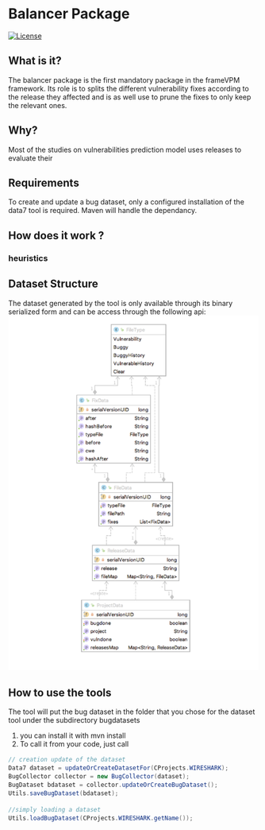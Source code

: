 # Balancer Package

[![License](https://img.shields.io/badge/License-Apache%202.0-blue.svg)](https://opensource.org/licenses/Apache-2.0)

## What is it?

The balancer package is the first mandatory package in the frameVPM framework.
Its role is to splits the different vulnerability fixes according to the release they affected and is as well use to prune the fixes to only keep the relevant ones.
    
## Why? 

Most of the studies on vulnerabilities prediction model uses releases to evaluate their 

## Requirements

To create and update a bug dataset, only a configured installation of the data7 tool is required.
Maven will handle the dependancy.

## How does it work ?
    
### heuristics

## Dataset Structure
          
The dataset generated by the tool is only available through its binary serialized form and can be access through the following api:
![schema](doc/diagram.png)


## How to use the tools

The tool will put the bug dataset in the folder that you chose for the dataset tool under the subdirectory bugdatasets

1. you can install it with mvn install 
2. To call it from your code, just call 

```java 
// creation update of the dataset
Data7 dataset = updateOrCreateDatasetFor(CProjects.WIRESHARK);
BugCollector collector = new BugCollector(dataset);
BugDataset bdataset = collector.updateOrCreateBugDataset();
Utils.saveBugDataset(bdataset);

//simply loading a dataset
Utils.loadBugDataset(CProjects.WIRESHARK.getName());

``` 
    